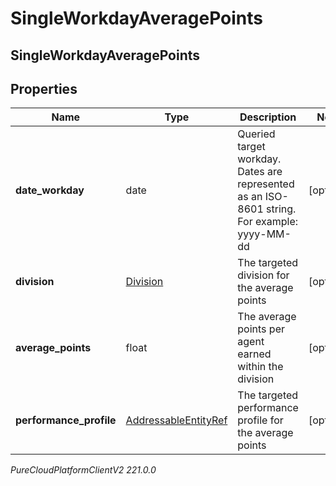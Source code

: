 # SingleWorkdayAveragePoints

## SingleWorkdayAveragePoints

## Properties

|Name | Type | Description | Notes|
|------------ | ------------- | ------------- | -------------|
| **date_workday** | date | Queried target workday. Dates are represented as an ISO-8601 string. For example: yyyy-MM-dd | [optional] |
| **division** | [Division](Division) | The targeted division for the average points | [optional] |
| **average_points** | float | The average points per agent earned within the division | [optional] |
| **performance_profile** | [AddressableEntityRef](AddressableEntityRef) | The targeted performance profile for the average points | [optional] |



_PureCloudPlatformClientV2 221.0.0_
